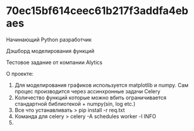 # 70ec15bf614ceec61b217f3addfa4ebaes
Начинающий Python разработчик

Дэшборд моделирования функций

Тестовое задание от компании Alytics


О проекте:

  1. Для моделирования графиков используется matplotlib и numpy. Сам процес производится через ассинхронные задачи Celery
  2. Количество функций которые можно вбить ограничивается стандартной библиотекой + numpy(sin, log etc.)
  3. Все что устанавливать > pip install -r req.txt
  4. Команда для celery > celery -A schedules worker -l INFO
  5. 
